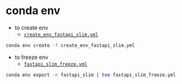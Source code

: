 conda env
============

- to create env
    - [`create_env_fastapi_slim.yml`](./create_env_fastapi_slim.yml)

```sh
conda env create -f create_env_fastapi_slim.yml
```

- to freeze env
    - [`fastapi_slim_freeze.yml`](./fastapi_slim_freeze.yml)

```sh
conda env export -n fastapi_slim | tee fastapi_slim_freeze.yml
```



